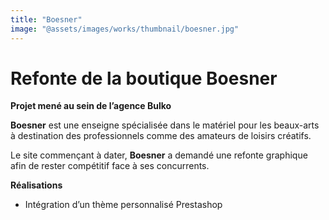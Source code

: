 ```yaml
---
title: "Boesner"
image: "@assets/images/works/thumbnail/boesner.jpg"
---
```


# Refonte de la boutique Boesner

**Projet mené au sein de l’agence Bulko**

**Boesner** est une enseigne spécialisée dans le matériel pour les beaux-arts à destination des professionnels comme des amateurs de loisirs créatifs.

Le site commençant à dater, **Boesner** a demandé une refonte graphique afin de rester compétitif face à ses concurrents.

**Réalisations**

- Intégration d’un thème personnalisé Prestashop
